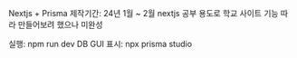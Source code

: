 Nextjs + Prisma
제작기간: 24년 1월 ~ 2월
nextjs 공부 용도로 학교 사이트 기능 따라 만들어보려 했으나 미완성

실행: npm run dev
DB GUI 표시: npx prisma studio
